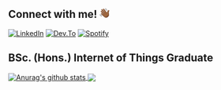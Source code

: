 <!--
**robert-solomon12/robert-solomon12** is a ✨ _special_ ✨ repository because its `README.md` (this file) appears on your GitHub profile.

Here are some ideas to get you started:

- 🔭 I’m currently working on completing my Final Year.
- 🌱 I’m currently learning C, C++
- 👯 I’m looking to collaborate on ...
- 🤔 I’m looking for help with ...
- 💬 Ask me about ...
- 📫 How to reach me: ...
- 😄 Pronouns: ...
- ⚡ Fun fact: ...
-->



## Connect with me! <img src="IMG/hand-wave.png" width="20" height="20" alt="wave"/>

[![LinkedIn](https://img.shields.io/badge/LinkedIn-0077B5?style=for-the-badge&logo=linkedin&logoColor=white)](https://www.linkedin.com/in/robert-solomon12/)
[![Dev.To](https://img.shields.io/badge/Dev.to-0A0A0A?style=for-the-badge&logo=dev.to&logoColor=white)](https://dev.to/robertsolomon12)
[![Spotify](https://img.shields.io/badge/Spotify-1ED760?&style=for-the-badge&logo=spotify&logoColor=white)](https://open.spotify.com/user/1184758673)

## BSc. (Hons.) Internet of Things Graduate


<a href="https://github.com/anuraghazra/github-readme-stats">
  <img align="center" src="https://github-readme-stats.vercel.app/api?username=robert-solomon12&anuraghazra&show_icons=true&hide=contribs,prs&cache_seconds=86400&theme=chartreuse-dark" alt="Anurag's github stats" />
</a>
<a href="https://github.com/anuraghazra/github-readme-stats">
  <!-- Change the `github-readme-stats.anuraghazra1.vercel.app` to `github-readme-stats.vercel.app`  -->
  <img align="center" src="https://github-readme-stats.anuraghazra1.vercel.app/api/top-langs/?username=robert-solomon12&layout=compact&theme=chartreuse-dark" />
</a>


